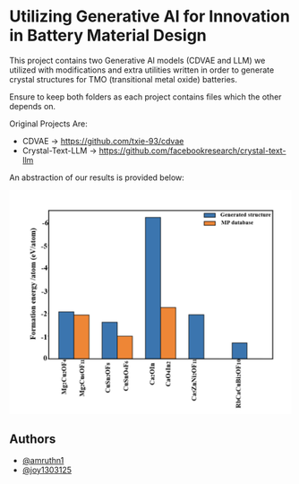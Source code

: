 
# Utilizing Generative AI for Innovation in Battery Material Design

This project contains two Generative AI models (CDVAE and LLM) we utilized with modifications and extra utilities written in order to generate crystal structures for TMO (transitional metal oxide) batteries.

Ensure to keep both folders as each project contains files which the other depends on.

Original Projects Are:

- CDVAE -> https://github.com/txie-93/cdvae
- Crystal-Text-LLM -> https://github.com/facebookresearch/crystal-text-llm

An abstraction of our results is provided below:

![Diagram](assets/main.png)


## Authors

- [@amruthn1](https://www.github.com/amruthn1)
- [@joy1303125](https://github.com/joy1303125)